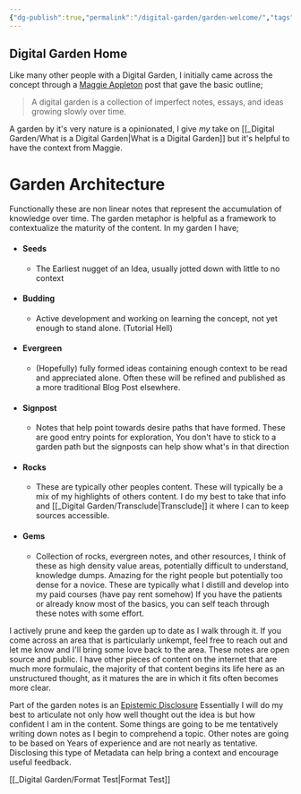```yaml
---
{"dg-publish":true,"permalink":"/digital-garden/garden-welcome/","tags":["gardenEntry"],"noteIcon":"1","created":"2025-04-05T12:33:00.069-04:00","updated":"2025-04-11T18:39:53.741-04:00"}
---
```


## Digital Garden Home

Like many other people with a Digital Garden, I initially came across the concept through a [Maggie Appleton](https://maggieappleton.com/garden-history) post that gave the basic outline; 

>A digital garden is a collection of imperfect notes, essays, and ideas growing slowly over time. 

A garden by it's very nature is a opinionated, I give *my* take on [[_Digital Garden/What is a Digital Garden\|What is a Digital Garden]] but it's helpful to have the context from Maggie.  

# Garden Architecture
Functionally these are non linear notes that represent the accumulation of knowledge over time. The garden metaphor is helpful as a framework to contextualize the maturity of the content. In my garden I have;
- #### Seeds 
	- The Earliest nugget of an Idea, usually jotted down with little to no context
- #### Budding
	- Active development and working on learning the concept, not yet enough to stand alone. (Tutorial Hell)
- #### Evergreen
	- (Hopefully) fully formed ideas containing enough context to be read and appreciated alone. Often these will be refined and published as a more traditional Blog Post elsewhere. 
- #### Signpost
	- Notes that help point towards desire paths that have formed. These are good entry points for exploration, You don't have to stick to a garden path but the signposts can help show what's in that direction 
- #### Rocks
	- These are typically other peoples content. These will typically be a mix of my highlights of others content. I do my best to take that info and [[_Digital Garden/Transclude\|Transclude]] it where I can to keep sources accessible. 
- #### Gems
	- Collection of rocks, evergreen notes, and other resources, I think of these as high density value areas, potentially difficult to understand, knowledge dumps. Amazing for the right people but potentially too dense for a novice.  These are typically what I distill and develop into my paid courses (have pay rent somehow)  If you have the patients or already know most of the basics, you can self teach through these notes with some effort.

I actively prune and keep the garden up to date as I walk through it.  If you come across an area that is particularly unkempt, feel free to reach out and let me know and I'll bring some love back to the area. These notes are open source and public. I have other pieces of content on the internet that are much more formulaic, the majority of that content begins its life here as an unstructured thought, as it matures the are in which it fits often becomes more clear. 

Part of the garden notes is an [Epistemic Disclosure](https://maggieappleton.com/epistemic-disclosure) Essentially I will do my best to articulate not only how well thought out the idea is but how confident I am in the content.  Some things are going to be me tentatively writing down notes as I begin to comprehend a topic. Other notes are going to be based on Years of experience and are not nearly as tentative.  Disclosing this type of Metadata can help bring a context and encourage useful feedback. 


[[_Digital Garden/Format Test\|Format Test]]









